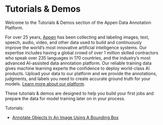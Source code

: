 # Tutorials & Demos

Welcome to the Tutorials & Demos section of the Appen Data Annotation Platform.

For over 25 years, [Appen](https://www.appen.com/) has been collecting and labeling images, text, speech, audio, video, and other data used to build and continuously improve the world’s most innovative artificial intelligence systems. Our expertise includes having a global crowd of over 1 million skilled contractors who speak over 235 languages in 170 countries, and the industry’s most advanced AI-assisted data annotation platform. Our reliable training data gives machine learning experts the confidence to deploy world-class AI products. Upload your data to our platform and we provide the annotations, judgments, and labels you need to create accurate ground truth for your models. [Learn more about our platform](https://appen.com/solutions/platform-overview/).

These tutorials & demos are designed to help you build your first jobs and prepare the data for model training later on in your process.

Tutorials:
- [Annotate Objects In An Image Using A Bounding Box](./Tutorial%20-%20Annotate%20Objects%20In%20An%20Image%20Using%20A%20Bounding%20Box/Tutorial%20-%20Annotate%20Objects%20In%20An%20Image%20Using%20A%20Bounding%20Box%20with%20the%20Appen%20Data%20Annotation%20Platform.ipynb)
